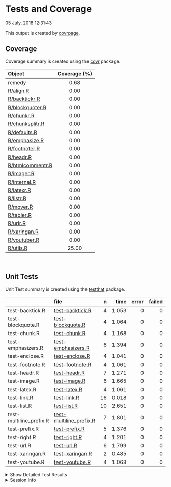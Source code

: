 Tests and Coverage
================
05 July, 2018 12:31:43

This output is created by
[covrpage](https://github.com/yonicd/covrpage).

## Coverage

Coverage summary is created using the
[covr](https://github.com/r-lib/covr) package.

| Object                                  | Coverage (%) |
| :-------------------------------------- | :----------: |
| remedy                                  |     0.68     |
| [R/align.R](../R/align.R)               |     0.00     |
| [R/backtickr.R](../R/backtickr.R)       |     0.00     |
| [R/blockquoter.R](../R/blockquoter.R)   |     0.00     |
| [R/chunkr.R](../R/chunkr.R)             |     0.00     |
| [R/chunksplitr.R](../R/chunksplitr.R)   |     0.00     |
| [R/defaults.R](../R/defaults.R)         |     0.00     |
| [R/emphasize.R](../R/emphasize.R)       |     0.00     |
| [R/footnoter.R](../R/footnoter.R)       |     0.00     |
| [R/headr.R](../R/headr.R)               |     0.00     |
| [R/htmlcommentr.R](../R/htmlcommentr.R) |     0.00     |
| [R/imager.R](../R/imager.R)             |     0.00     |
| [R/internal.R](../R/internal.R)         |     0.00     |
| [R/latexr.R](../R/latexr.R)             |     0.00     |
| [R/listr.R](../R/listr.R)               |     0.00     |
| [R/mover.R](../R/mover.R)               |     0.00     |
| [R/tabler.R](../R/tabler.R)             |     0.00     |
| [R/urlr.R](../R/urlr.R)                 |     0.00     |
| [R/xaringan.R](../R/xaringan.R)         |     0.00     |
| [R/youtuber.R](../R/youtuber.R)         |     0.00     |
| [R/utils.R](../R/utils.R)               |    25.00     |

<br>

## Unit Tests

Unit Test summary is created using the
[testthat](https://github.com/r-lib/testthat)
package.

|                          | file                                                         |  n |  time | error | failed | skipped | warning |
| ------------------------ | :----------------------------------------------------------- | -: | ----: | ----: | -----: | ------: | ------: |
| test-backtick.R          | [test-backtick.R](testthat/test-backtick.R)                  |  4 | 1.053 |     0 |      0 |       0 |       0 |
| test-blockquote.R        | [test-blockquote.R](testthat/test-blockquote.R)              |  4 | 1.064 |     0 |      0 |       0 |       0 |
| test-chunk.R             | [test-chunk.R](testthat/test-chunk.R)                        |  4 | 1.168 |     0 |      0 |       0 |       0 |
| test-emphasizers.R       | [test-emphasizers.R](testthat/test-emphasizers.R)            |  6 | 1.394 |     0 |      0 |       0 |       0 |
| test-enclose.R           | [test-enclose.R](testthat/test-enclose.R)                    |  4 | 1.041 |     0 |      0 |       0 |       0 |
| test-footnote.R          | [test-footnote.R](testthat/test-footnote.R)                  |  4 | 1.061 |     0 |      0 |       0 |       0 |
| test-headr.R             | [test-headr.R](testthat/test-headr.R)                        |  7 | 1.271 |     0 |      0 |       0 |       0 |
| test-image.R             | [test-image.R](testthat/test-image.R)                        |  6 | 1.665 |     0 |      0 |       0 |       0 |
| test-latex.R             | [test-latex.R](testthat/test-latex.R)                        |  4 | 1.061 |     0 |      0 |       0 |       0 |
| test-link.R              | [test-link.R](testthat/test-link.R)                          | 16 | 0.018 |     0 |      0 |       0 |       0 |
| test-list.R              | [test-list.R](testthat/test-list.R)                          | 10 | 2.651 |     0 |      0 |       0 |       0 |
| test-multiline\_prefix.R | [test-multiline\_prefix.R](testthat/test-multiline_prefix.R) |  7 | 1.801 |     0 |      0 |       0 |       0 |
| test-prefix.R            | [test-prefix.R](testthat/test-prefix.R)                      |  5 | 1.376 |     0 |      0 |       0 |       0 |
| test-right.R             | [test-right.R](testthat/test-right.R)                        |  4 | 1.201 |     0 |      0 |       0 |       0 |
| test-url.R               | [test-url.R](testthat/test-url.R)                            |  6 | 1.799 |     0 |      0 |       0 |       0 |
| test-xaringan.R          | [test-xaringan.R](testthat/test-xaringan.R)                  |  2 | 0.485 |     0 |      0 |       0 |       0 |
| test-youtube.R           | [test-youtube.R](testthat/test-youtube.R)                    |  4 | 1.068 |     0 |      0 |       0 |       0 |

<details closed>

<summary> Show Detailed Test Results
</summary>

| file                                                              | context                         | test                                                       | status | n |  time |
| :---------------------------------------------------------------- | :------------------------------ | :--------------------------------------------------------- | :----- | -: | ----: |
| [test-backtick.R](testthat/test-backtick.R#L15)                   | backticks                       | backticks: empty                                           | PASS   | 1 | 0.163 |
| [test-backtick.R](testthat/test-backtick.R#L28)                   | backticks                       | backticks: highlighted                                     | PASS   | 1 | 0.292 |
| [test-backtick.R](testthat/test-backtick.R#L41)                   | backticks                       | backticks: multiline                                       | PASS   | 1 | 0.295 |
| [test-backtick.R](testthat/test-backtick.R#L54)                   | backticks                       | backticks: multiselect                                     | PASS   | 1 | 0.303 |
| [test-blockquote.R](testthat/test-blockquote.R#L13)               | blockquoter                     | blockquoter: empty                                         | PASS   | 1 | 0.163 |
| [test-blockquote.R](testthat/test-blockquote.R#L25)               | blockquoter                     | blockquoter: highlighted                                   | PASS   | 1 | 0.299 |
| [test-blockquote.R](testthat/test-blockquote.R#L37)               | blockquoter                     | blockquoter: multiline                                     | PASS   | 1 | 0.303 |
| [test-blockquote.R](testthat/test-blockquote.R#L49)               | blockquoter                     | blockquoter: multiparagraph                                | PASS   | 1 | 0.299 |
| [test-chunk.R](testthat/test-chunk.R#L27_L29)                     | chunks                          | splitting: splitting one chunk into two                    | PASS   | 1 | 0.289 |
| [test-chunk.R](testthat/test-chunk.R#L49_L51)                     | chunks                          | params: splitting one chunk into two carrying chunk params | PASS   | 1 | 0.310 |
| [test-chunk.R](testthat/test-chunk.R#L69_L71)                     | chunks                          | creating: full document                                    | PASS   | 1 | 0.269 |
| [test-chunk.R](testthat/test-chunk.R#L89_L91)                     | chunks                          | wrapping: full document                                    | PASS   | 1 | 0.300 |
| [test-emphasizers.R](testthat/test-emphasizers.R#L15)             | emphasizers                     | italics: empty                                             | PASS   | 1 | 0.167 |
| [test-emphasizers.R](testthat/test-emphasizers.R#L28)             | emphasizers                     | italics: highlighted                                       | PASS   | 1 | 0.297 |
| [test-emphasizers.R](testthat/test-emphasizers.R#L45)             | emphasizers                     | bold: empty                                                | PASS   | 1 | 0.167 |
| [test-emphasizers.R](testthat/test-emphasizers.R#L58)             | emphasizers                     | bold: highlighted                                          | PASS   | 1 | 0.292 |
| [test-emphasizers.R](testthat/test-emphasizers.R#L75)             | emphasizers                     | strike: empty                                              | PASS   | 1 | 0.175 |
| [test-emphasizers.R](testthat/test-emphasizers.R#L88)             | emphasizers                     | strike: highlighted                                        | PASS   | 1 | 0.296 |
| [test-enclose.R](testthat/test-enclose.R#L21)                     | enclose                         | enclose: empty                                             | PASS   | 1 | 0.160 |
| [test-enclose.R](testthat/test-enclose.R#L38)                     | enclose                         | enclose: highlighted                                       | PASS   | 1 | 0.293 |
| [test-enclose.R](testthat/test-enclose.R#L54)                     | enclose                         | enclose: multiple lines                                    | PASS   | 1 | 0.289 |
| [test-enclose.R](testthat/test-enclose.R#L68)                     | enclose                         | enclose: multiple selections                               | PASS   | 1 | 0.299 |
| [test-footnote.R](testthat/test-footnote.R#L15)                   | footnotes                       | footnotes: empty                                           | PASS   | 1 | 0.165 |
| [test-footnote.R](testthat/test-footnote.R#L28)                   | footnotes                       | footnotes: highlighted                                     | PASS   | 1 | 0.298 |
| [test-footnote.R](testthat/test-footnote.R#L41)                   | footnotes                       | footnotes: multiline                                       | PASS   | 1 | 0.302 |
| [test-footnote.R](testthat/test-footnote.R#L54)                   | footnotes                       | footnotes: multiselect                                     | PASS   | 1 | 0.296 |
| [test-headr.R](testthat/test-headr.R#L10)                         | headr                           | add headers to source editor: \#                           | PASS   | 1 | 0.161 |
| [test-headr.R](testthat/test-headr.R#L17)                         | headr                           | add headers to source editor: \#\#                         | PASS   | 1 | 0.161 |
| [test-headr.R](testthat/test-headr.R#L24)                         | headr                           | add headers to source editor: \#\#\#                       | PASS   | 1 | 0.161 |
| [test-headr.R](testthat/test-headr.R#L31)                         | headr                           | add headers to source editor: \#\#\#\#                     | PASS   | 1 | 0.171 |
| [test-headr.R](testthat/test-headr.R#L38)                         | headr                           | add headers to source editor: \#\#\#\#\#                   | PASS   | 1 | 0.166 |
| [test-headr.R](testthat/test-headr.R#L45)                         | headr                           | add headers to source editor: \#\#\#\#\#\#                 | PASS   | 1 | 0.164 |
| [test-headr.R](testthat/test-headr.R#L53)                         | headr                           | add headers to source editor: append                       | PASS   | 1 | 0.287 |
| [test-image.R](testthat/test-image.R#L15)                         | images                          | images: empty                                              | PASS   | 1 | 0.170 |
| [test-image.R](testthat/test-image.R#L28)                         | images                          | images: no description bad link                            | PASS   | 1 | 0.300 |
| [test-image.R](testthat/test-image.R#L41)                         | images                          | images: description bad link                               | PASS   | 1 | 0.300 |
| [test-image.R](testthat/test-image.R#L54)                         | images                          | images: no description good link                           | PASS   | 1 | 0.298 |
| [test-image.R](testthat/test-image.R#L67)                         | images                          | images: single word description good link                  | PASS   | 1 | 0.295 |
| [test-image.R](testthat/test-image.R#L80)                         | images                          | images: multiple word description good link                | PASS   | 1 | 0.302 |
| [test-latex.R](testthat/test-latex.R#L15)                         | latex                           | latex: empty                                               | PASS   | 1 | 0.164 |
| [test-latex.R](testthat/test-latex.R#L28)                         | latex                           | latex: highlighted                                         | PASS   | 1 | 0.300 |
| [test-latex.R](testthat/test-latex.R#L41)                         | latex                           | latex: multiline                                           | PASS   | 1 | 0.299 |
| [test-latex.R](testthat/test-latex.R#L54)                         | latex                           | latex: multiselect                                         | PASS   | 1 | 0.298 |
| [test-link.R](testthat/test-link.R#L5)                            | url and relative link detection | urls are detected: www                                     | PASS   | 1 | 0.001 |
| [test-link.R](testthat/test-link.R#L8)                            | url and relative link detection | urls are detected: http                                    | PASS   | 1 | 0.001 |
| [test-link.R](testthat/test-link.R#L11)                           | url and relative link detection | urls are detected: https                                   | PASS   | 1 | 0.001 |
| [test-link.R](testthat/test-link.R#L17)                           | url and relative link detection | (potential) relative links are detected: md                | PASS   | 1 | 0.001 |
| [test-link.R](testthat/test-link.R#L20)                           | url and relative link detection | (potential) relative links are detected: Rmd               | PASS   | 1 | 0.001 |
| [test-link.R](testthat/test-link.R#L23)                           | url and relative link detection | (potential) relative links are detected: subdir file       | PASS   | 1 | 0.001 |
| [test-link.R](testthat/test-link.R#L26)                           | url and relative link detection | (potential) relative links are detected: subdir folder     | PASS   | 1 | 0.001 |
| [test-link.R](testthat/test-link.R#L32)                           | url and relative link detection | image links are detected: png                              | PASS   | 1 | 0.001 |
| [test-link.R](testthat/test-link.R#L35)                           | url and relative link detection | image links are detected: jpg                              | PASS   | 1 | 0.001 |
| [test-link.R](testthat/test-link.R#L38)                           | url and relative link detection | image links are detected: jpeg                             | PASS   | 1 | 0.002 |
| [test-link.R](testthat/test-link.R#L41)                           | url and relative link detection | image links are detected: gif                              | PASS   | 1 | 0.001 |
| [test-link.R](testthat/test-link.R#L47)                           | url and relative link detection | invalid urls/links are not detected: http/s                | PASS   | 2 | 0.002 |
| [test-link.R](testthat/test-link.R#L51)                           | url and relative link detection | invalid urls/links are not detected: www                   | PASS   | 2 | 0.002 |
| [test-link.R](testthat/test-link.R#L55)                           | url and relative link detection | invalid urls/links are not detected: no .com               | PASS   | 1 | 0.002 |
| [test-list.R](testthat/test-list.R#L13)                           | lists                           | unordered lists: empty                                     | PASS   | 1 | 0.129 |
| [test-list.R](testthat/test-list.R#L25)                           | lists                           | unordered lists: highlighted                               | PASS   | 1 | 0.294 |
| [test-list.R](testthat/test-list.R#L37)                           | lists                           | unordered lists: multiple lines                            | PASS   | 1 | 0.299 |
| [test-list.R](testthat/test-list.R#L49)                           | lists                           | unordered lists: multiple paragraphs                       | PASS   | 1 | 0.300 |
| [test-list.R](testthat/test-list.R#L61)                           | lists                           | unordered lists: nested list                               | PASS   | 1 | 0.300 |
| [test-list.R](testthat/test-list.R#L75)                           | lists                           | ordered lists: empty                                       | PASS   | 1 | 0.130 |
| [test-list.R](testthat/test-list.R#L87)                           | lists                           | ordered lists: highlighted                                 | PASS   | 1 | 0.302 |
| [test-list.R](testthat/test-list.R#L99)                           | lists                           | ordered lists: multiple lines                              | PASS   | 1 | 0.299 |
| [test-list.R](testthat/test-list.R#L111)                          | lists                           | ordered lists: multiple paragraphs                         | PASS   | 1 | 0.298 |
| [test-list.R](testthat/test-list.R#L123)                          | lists                           | ordered lists: nested list                                 | PASS   | 1 | 0.300 |
| [test-multiline\_prefix.R](testthat/test-multiline_prefix.R#L20)  | multiline prefix                | prefix: empty                                              | PASS   | 1 | 0.130 |
| [test-multiline\_prefix.R](testthat/test-multiline_prefix.R#L32)  | multiline prefix                | prefix: empty as\_is                                       | PASS   | 1 | 0.172 |
| [test-multiline\_prefix.R](testthat/test-multiline_prefix.R#L48)  | multiline prefix                | prefix: highlighted                                        | PASS   | 1 | 0.296 |
| [test-multiline\_prefix.R](testthat/test-multiline_prefix.R#L64)  | multiline prefix                | prefix: multiple lines                                     | PASS   | 1 | 0.299 |
| [test-multiline\_prefix.R](testthat/test-multiline_prefix.R#L80)  | multiline prefix                | prefix: multiple paragraphs                                | PASS   | 1 | 0.300 |
| [test-multiline\_prefix.R](testthat/test-multiline_prefix.R#L94)  | multiline prefix                | prefix: multiple paragraphs as\_is                         | PASS   | 1 | 0.304 |
| [test-multiline\_prefix.R](testthat/test-multiline_prefix.R#L110) | multiline prefix                | prefix: nested list                                        | PASS   | 1 | 0.300 |
| [test-prefix.R](testthat/test-prefix.R#L20)                       | prefix                          | prefix: empty                                              | PASS   | 1 | 0.164 |
| [test-prefix.R](testthat/test-prefix.R#L36)                       | prefix                          | prefix: line                                               | PASS   | 1 | 0.298 |
| [test-prefix.R](testthat/test-prefix.R#L50)                       | prefix                          | prefix: highlighted                                        | PASS   | 1 | 0.303 |
| [test-prefix.R](testthat/test-prefix.R#L66)                       | prefix                          | prefix: multiple lines                                     | PASS   | 1 | 0.295 |
| [test-prefix.R](testthat/test-prefix.R#L80)                       | prefix                          | prefix: multiple selections                                | PASS   | 1 | 0.316 |
| [test-right.R](testthat/test-right.R#L15)                         | copy text to the right          | rightr: one word                                           | PASS   | 1 | 0.282 |
| [test-right.R](testthat/test-right.R#L28)                         | copy text to the right          | rightr: one word                                           | PASS   | 1 | 0.307 |
| [test-right.R](testthat/test-right.R#L41)                         | copy text to the right          | rightr: multiple words                                     | PASS   | 1 | 0.313 |
| [test-right.R](testthat/test-right.R#L59)                         | copy text to the right          | rightr: highlighting                                       | PASS   | 1 | 0.299 |
| [test-url.R](testthat/test-url.R#L15)                             | urls                            | urls: empty                                                | PASS   | 1 | 0.275 |
| [test-url.R](testthat/test-url.R#L28)                             | urls                            | urls: no description bad link                              | PASS   | 1 | 0.307 |
| [test-url.R](testthat/test-url.R#L41)                             | urls                            | urls: description bad link                                 | PASS   | 1 | 0.303 |
| [test-url.R](testthat/test-url.R#L54)                             | urls                            | urls: no description good link                             | PASS   | 1 | 0.307 |
| [test-url.R](testthat/test-url.R#L67)                             | urls                            | urls: single word description good link                    | PASS   | 1 | 0.309 |
| [test-url.R](testthat/test-url.R#L80)                             | urls                            | urls: multiple word description good link                  | PASS   | 1 | 0.298 |
| [test-xaringan.R](testthat/test-xaringan.R#L22_L24)               | xaringan                        | urls: empty                                                | PASS   | 1 | 0.169 |
| [test-xaringan.R](testthat/test-xaringan.R#L36_L37)               | xaringan                        | urls: highlighted                                          | PASS   | 1 | 0.316 |
| [test-youtube.R](testthat/test-youtube.R#L15_L17)                 | youtube                         | images: empty html                                         | PASS   | 1 | 0.167 |
| [test-youtube.R](testthat/test-youtube.R#L30_L31)                 | youtube                         | images: html                                               | PASS   | 1 | 0.301 |
| [test-youtube.R](testthat/test-youtube.R#L45_L46)                 | youtube                         | images: html width/height                                  | PASS   | 1 | 0.297 |
| [test-youtube.R](testthat/test-youtube.R#L62_L63)                 | youtube                         | images: html width/height                                  | PASS   | 1 | 0.303 |

</details>

<details>

<summary> Session Info </summary>

| Field    | Value                               |
| :------- | :---------------------------------- |
| Version  | R version 3.5.0 (2018-04-23)        |
| Platform | x86\_64-apple-darwin15.6.0 (64-bit) |
| Running  | macOS High Sierra 10.13.5           |
| Language | en\_US                              |
| Timezone | America/New\_York                   |

| Package  | Version |
| :------- | :------ |
| testthat | 2.0.0   |
| covr     | 3.1.0   |
| covrpage | 0.0.5   |

</details>

<!--- Final Status : pass --->
